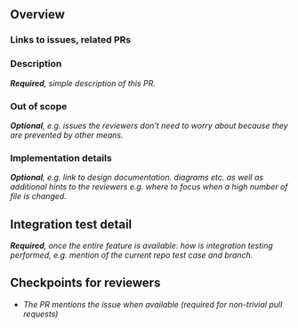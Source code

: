 <!-- markdownlint-disable MD041 -->

## Overview

<!-- markdownlint-enable MD041 -->

### Links to issues, related PRs

### Description

_**Required**, simple description of this PR._

### Out of scope

_**Optional**, e.g. issues the reviewers don't need to worry about because they are prevented by other means._

### Implementation details

_**Optional**, e.g. link to design documentation. diagrams etc. as well as additional hints to the reviewers e.g. where to focus when a high number of file is changed._

## Integration test detail

_**Required**, once the entire feature is available: how is integration testing performed, e.g. mention of the current repo test case and branch._

## Checkpoints for reviewers

- _The PR mentions the issue when available (required for non-trivial pull requests)_

